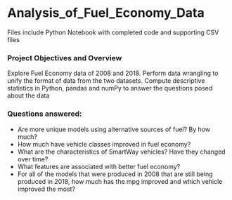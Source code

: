 # Analysis_of_Fuel_Economy_Data

Files include Python Notebook with completed code and supporting CSV files

### Project Objectives and Overview

Explore Fuel Economy data of 2008 and 2018.
Perform data wrangling to unify the format of data from the two datasets.
Compute descriptive statistics in Python, pandas and numPy to answer the questions posed about the data

### Questions answered:

* Are more unique models using alternative sources of fuel? By how much?
* How much have vehicle classes improved in fuel economy?
* What are the characteristics of SmartWay vehicles? Have they changed over time?
* What features are associated with better fuel economy?
* For all of the models that were produced in 2008 that are still being produced in 2018, how much has the mpg improved and which vehicle improved the most?

